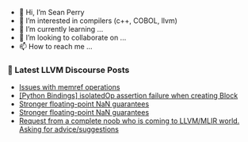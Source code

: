 - 👋 Hi, I’m Sean Perry
- 👀 I’m interested in compilers (c++, COBOL, llvm)
- 🌱 I’m currently learning ...
- 💞️ I’m looking to collaborate on ...
- 📫 How to reach me ...

<!---
s66perry/s66perry is a ✨ special ✨ repository because its `README.md` (this file) appears on your GitHub profile.
You can click the Preview link to take a look at your changes.
--->
### 📕 Latest LLVM Discourse Posts

<!-- DISCOURSE-LLVM:START -->
- [Issues with memref operations](https://discourse.llvm.org/t/issues-with-memref-operations/72376#post_4)
- [[Python Bindings] isolatedOp assertion failure when creating Block](https://discourse.llvm.org/t/python-bindings-isolatedop-assertion-failure-when-creating-block/72399#post_2)
- [Stronger floating-point NaN guarantees](https://discourse.llvm.org/t/stronger-floating-point-nan-guarantees/72165?page=3#post_56)
- [Stronger floating-point NaN guarantees](https://discourse.llvm.org/t/stronger-floating-point-nan-guarantees/72165?page=3#post_55)
- [Request from a complete noob who is coming to LLVM/MLIR world. Asking for advice/suggestions](https://discourse.llvm.org/t/request-from-a-complete-noob-who-is-coming-to-llvm-mlir-world-asking-for-advice-suggestions/72396#post_2)
<!-- DISCOURSE-LLVM:END -->
